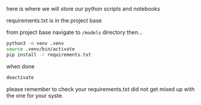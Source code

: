 
here is where we will store our python scripts and notebooks

requirements.txt is in the project base


from project base navigate to `/models` directory then...
```bash
python3 -m venv .venv
source .venv/bin/activate
pip install -r requirements.txt
```
when done
```bash
deactivate
```
please remember to check your requirements.txt did not get mixed up with the one for your syste. 

